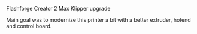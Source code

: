 Flashforge Creator 2 Max Klipper upgrade

Main goal was to modernize this printer a bit with a better extruder, hotend and control board.
